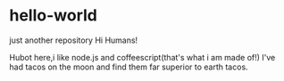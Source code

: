 # hello-world
just another repository
Hi Humans!

Hubot here,i like node.js and coffeescript(that's what i am made of!)
I've had tacos on the moon and find them far superior to earth tacos.
